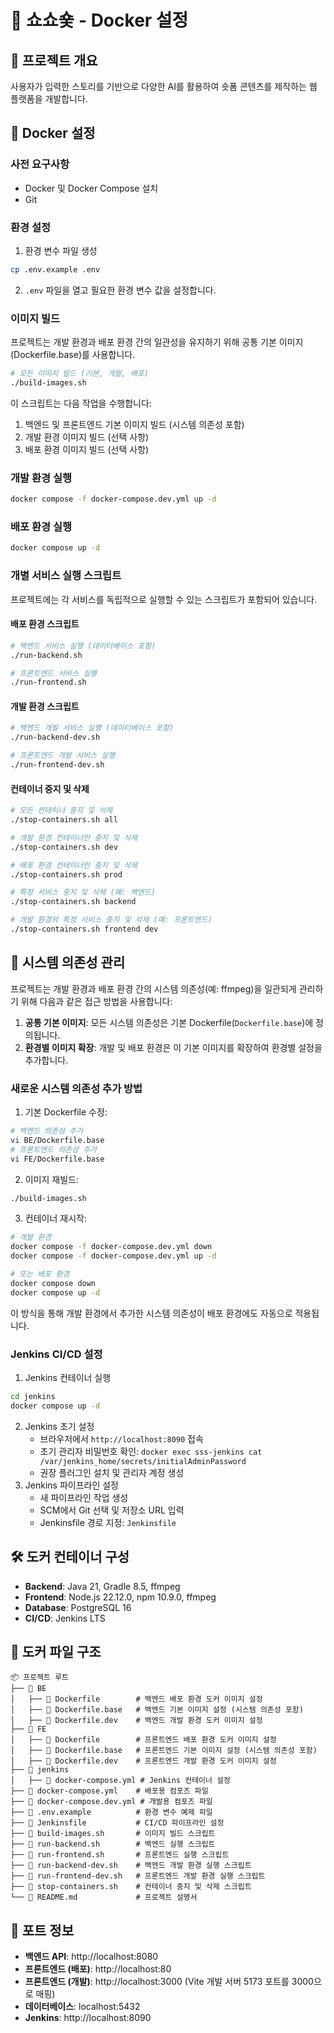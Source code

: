 # 🚀 쇼쇼숓 - Docker 설정

## 📌 프로젝트 개요
사용자가 입력한 스토리를 기반으로 다양한 AI를 활용하여 숏폼 콘텐츠를 제작하는 웹 플랫폼을 개발합니다.

## 🐳 Docker 설정

### 사전 요구사항
- Docker 및 Docker Compose 설치
- Git

### 환경 설정
1. 환경 변수 파일 생성
```bash
cp .env.example .env
```
2. `.env` 파일을 열고 필요한 환경 변수 값을 설정합니다.

### 이미지 빌드
프로젝트는 개발 환경과 배포 환경 간의 일관성을 유지하기 위해 공통 기본 이미지(Dockerfile.base)를 사용합니다.

```bash
# 모든 이미지 빌드 (기본, 개발, 배포)
./build-images.sh
```

이 스크립트는 다음 작업을 수행합니다:
1. 백엔드 및 프론트엔드 기본 이미지 빌드 (시스템 의존성 포함)
2. 개발 환경 이미지 빌드 (선택 사항)
3. 배포 환경 이미지 빌드 (선택 사항)

### 개발 환경 실행
```bash
docker compose -f docker-compose.dev.yml up -d
```

### 배포 환경 실행
```bash
docker compose up -d
```

### 개별 서비스 실행 스크립트
프로젝트에는 각 서비스를 독립적으로 실행할 수 있는 스크립트가 포함되어 있습니다.

#### 배포 환경 스크립트
```bash
# 백엔드 서비스 실행 (데이터베이스 포함)
./run-backend.sh

# 프론트엔드 서비스 실행
./run-frontend.sh
```

#### 개발 환경 스크립트
```bash
# 백엔드 개발 서비스 실행 (데이터베이스 포함)
./run-backend-dev.sh

# 프론트엔드 개발 서비스 실행
./run-frontend-dev.sh
```

#### 컨테이너 중지 및 삭제
```bash
# 모든 컨테이너 중지 및 삭제
./stop-containers.sh all

# 개발 환경 컨테이너만 중지 및 삭제
./stop-containers.sh dev

# 배포 환경 컨테이너만 중지 및 삭제
./stop-containers.sh prod

# 특정 서비스 중지 및 삭제 (예: 백엔드)
./stop-containers.sh backend

# 개발 환경의 특정 서비스 중지 및 삭제 (예: 프론트엔드)
./stop-containers.sh frontend dev
```

## 🔄 시스템 의존성 관리

프로젝트는 개발 환경과 배포 환경 간의 시스템 의존성(예: ffmpeg)을 일관되게 관리하기 위해 다음과 같은 접근 방법을 사용합니다:

1. **공통 기본 이미지**: 모든 시스템 의존성은 기본 Dockerfile(`Dockerfile.base`)에 정의됩니다.
2. **환경별 이미지 확장**: 개발 및 배포 환경은 이 기본 이미지를 확장하여 환경별 설정을 추가합니다.

### 새로운 시스템 의존성 추가 방법

1. 기본 Dockerfile 수정:
```bash
# 백엔드 의존성 추가
vi BE/Dockerfile.base
# 프론트엔드 의존성 추가
vi FE/Dockerfile.base
```

2. 이미지 재빌드:
```bash
./build-images.sh
```

3. 컨테이너 재시작:
```bash
# 개발 환경
docker compose -f docker-compose.dev.yml down
docker compose -f docker-compose.dev.yml up -d

# 또는 배포 환경
docker compose down
docker compose up -d
```

이 방식을 통해 개발 환경에서 추가한 시스템 의존성이 배포 환경에도 자동으로 적용됩니다.

### Jenkins CI/CD 설정
1. Jenkins 컨테이너 실행
```bash
cd jenkins
docker compose up -d
```
2. Jenkins 초기 설정
   - 브라우저에서 `http://localhost:8090` 접속
   - 초기 관리자 비밀번호 확인: `docker exec sss-jenkins cat /var/jenkins_home/secrets/initialAdminPassword`
   - 권장 플러그인 설치 및 관리자 계정 생성
3. Jenkins 파이프라인 설정
   - 새 파이프라인 작업 생성
   - SCM에서 Git 선택 및 저장소 URL 입력
   - Jenkinsfile 경로 지정: `Jenkinsfile`

## 🛠️ 도커 컨테이너 구성
- **Backend**: Java 21, Gradle 8.5, ffmpeg
- **Frontend**: Node.js 22.12.0, npm 10.9.0, ffmpeg
- **Database**: PostgreSQL 16
- **CI/CD**: Jenkins LTS

## 📂 도커 파일 구조
```
📦 프로젝트 루트
├── 📂 BE
│   ├── 📄 Dockerfile        # 백엔드 배포 환경 도커 이미지 설정
│   ├── 📄 Dockerfile.base   # 백엔드 기본 이미지 설정 (시스템 의존성 포함)
│   ├── 📄 Dockerfile.dev    # 백엔드 개발 환경 도커 이미지 설정
├── 📂 FE
│   ├── 📄 Dockerfile        # 프론트엔드 배포 환경 도커 이미지 설정
│   ├── 📄 Dockerfile.base   # 프론트엔드 기본 이미지 설정 (시스템 의존성 포함)
│   ├── 📄 Dockerfile.dev    # 프론트엔드 개발 환경 도커 이미지 설정
├── 📂 jenkins
│   ├── 📄 docker-compose.yml # Jenkins 컨테이너 설정
├── 📄 docker-compose.yml    # 배포용 컴포즈 파일
├── 📄 docker-compose.dev.yml # 개발용 컴포즈 파일
├── 📄 .env.example          # 환경 변수 예제 파일
├── 📄 Jenkinsfile           # CI/CD 파이프라인 설정
├── 📄 build-images.sh       # 이미지 빌드 스크립트
├── 📄 run-backend.sh        # 백엔드 실행 스크립트
├── 📄 run-frontend.sh       # 프론트엔드 실행 스크립트
├── 📄 run-backend-dev.sh    # 백엔드 개발 환경 실행 스크립트
├── 📄 run-frontend-dev.sh   # 프론트엔드 개발 환경 실행 스크립트
├── 📄 stop-containers.sh    # 컨테이너 중지 및 삭제 스크립트
└── 📄 README.md             # 프로젝트 설명서
``` 

## 📝 포트 정보
- **백엔드 API**: http://localhost:8080
- **프론트엔드 (배포)**: http://localhost:80
- **프론트엔드 (개발)**: http://localhost:3000 (Vite 개발 서버 5173 포트를 3000으로 매핑)
- **데이터베이스**: localhost:5432
- **Jenkins**: http://localhost:8090